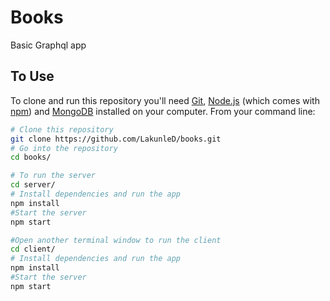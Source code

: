 # Books

Basic Graphql app 

## To Use

To clone and run this repository you'll need [Git](https://git-scm.com), [Node.js](https://nodejs.org/en/download/) (which comes with [npm](http://npmjs.com)) and [MongoDB](https://mongodb.com/) installed on your computer. From your command line: 

```bash
# Clone this repository
git clone https://github.com/LakunleD/books.git
# Go into the repository
cd books/

# To run the server
cd server/
# Install dependencies and run the app
npm install 
#Start the server
npm start

#Open another terminal window to run the client
cd client/
# Install dependencies and run the app
npm install 
#Start the server
npm start
